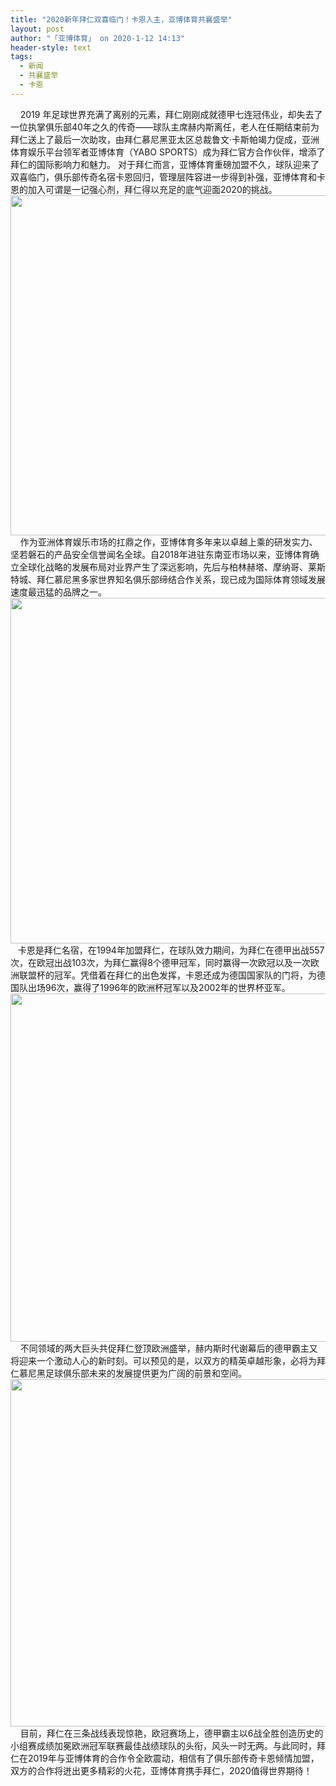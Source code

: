```yaml
---
title: "2020新年拜仁双喜临门！卡恩入主，亚博体育共襄盛举"
layout: post
author: "「亚博体育」 on 2020-1-12 14:13"
header-style: text
tags:
  - 新闻
  - 共襄盛举
  - 卡恩
---
```


<head></head>
<body>
 <div align="left"> 
  <font face="&amp;quot;">&nbsp; &nbsp; 2019</font> 
  <font face="&amp;quot;">年足球世界充满了离别的元素，拜仁刚刚成就德甲七连冠伟业，却失去了一位执掌俱乐部40年之久的传奇——球队主席赫内斯离任，老人在任期结束前为拜仁送上了最后一次助攻，由拜仁慕尼黑亚太区总裁鲁文·卡斯帕竭力促成，亚洲体育娱乐平台领军者亚博体育（YABO SPORTS）成为拜仁官方合作伙伴，增添了拜仁的国际影响力和魅力。</font> 
  <font face="&amp;quot">对于拜仁而言，亚博体育重磅加盟不久，球队迎来了双喜临门，俱乐部传奇名宿卡恩回归，管理层阵容进一步得到补强，亚博体育和卡恩的加入可谓是一记强心剂，拜仁得以充足的底气迎面2020的挑战。</font> 
 </div> 
 <div align="center"> 
  <ignore_js_op> 
   <img aid="1326497" src="https://bbs.boniu123.cc/data/attachment/forum/202001/11/163643nxsyuudgr33mdpgz.png" zoomfile="data/attachment/forum/202001/11/163643nxsyuudgr33mdpgz.png" file="data/attachment/forum/202001/11/163643nxsyuudgr33mdpgz.png" width="544" inpost="1"> 
   <div class="tip tip_4 aimg_tip" id="aimg_1326497_menu" style="position: absolute; display: none" disautofocus="true"> 
    <div class="xs0"> 
     <p><strong>1.png</strong> <em class="xg1">(357.63 KB, 下载次数: 0)</em></p> 
     <p> <a href="forum.php?mod=attachment&amp;aid=MTMyNjQ5N3wxMWU1NTM3ZHwxNTc4OTAwMDYyfDB8NTQ5OTkz&amp;nothumb=yes" target="_blank">下载附件</a> &nbsp;<a href="javascript:;" onclick="showWindow(this.id, this.getAttribute('url'), 'get', 0);" id="savephoto_1326497" url="home.php?mod=spacecp&amp;ac=album&amp;op=saveforumphoto&amp;aid=1326497&amp;handlekey=savephoto_1326497">保存到相册</a> </p> 
     <p class="xg1 y"><span title="2020-1-11 16:36">前天&nbsp;16:36</span> 上传</p> 
    </div> 
    <div class="tip_horn"></div> 
   </div> 
  </ignore_js_op> 
 </div> 
 <div align="left"> 
  <font face="&amp;quot;"> </font> 
 </div> 
 <div align="left"> 
  <font face="&amp;quot;">&nbsp; &nbsp; 作为亚洲体育娱乐市场的扛鼎之作，亚博体育多年来以卓越上乘的研发实力、坚若磐石的产品安全信誉闻名全球。自2018年进驻东南亚市场以来，亚博体育确立全球化战略的发展布局对业界产生了深远影响，先后与柏林赫塔、摩纳哥、莱斯特城、拜仁慕尼黑多家世界知名俱乐部缔结合作关系，现已成为国际体育领域发展速度最迅猛的品牌之一。</font> 
 </div> 
 <div align="center"> 
  <ignore_js_op> 
   <img aid="1326498" src="https://bbs.boniu123.cc/data/attachment/forum/202001/11/163658es8smu5uquosexyy.png" zoomfile="data/attachment/forum/202001/11/163658es8smu5uquosexyy.png" file="data/attachment/forum/202001/11/163658es8smu5uquosexyy.png" width="553" inpost="1"> 
   <div class="tip tip_4 aimg_tip" id="aimg_1326498_menu" style="position: absolute; display: none" disautofocus="true"> 
    <div class="xs0"> 
     <p><strong>2.png</strong> <em class="xg1">(324.21 KB, 下载次数: 0)</em></p> 
     <p> <a href="forum.php?mod=attachment&amp;aid=MTMyNjQ5OHw2OWUxZGZmYXwxNTc4OTAwMDYyfDB8NTQ5OTkz&amp;nothumb=yes" target="_blank">下载附件</a> &nbsp;<a href="javascript:;" onclick="showWindow(this.id, this.getAttribute('url'), 'get', 0);" id="savephoto_1326498" url="home.php?mod=spacecp&amp;ac=album&amp;op=saveforumphoto&amp;aid=1326498&amp;handlekey=savephoto_1326498">保存到相册</a> </p> 
     <p class="xg1 y"><span title="2020-1-11 16:36">前天&nbsp;16:36</span> 上传</p> 
    </div> 
    <div class="tip_horn"></div> 
   </div> 
  </ignore_js_op> 
 </div> 
 <div align="left"> 
  <font face="&amp;quot;"> </font> 
 </div> 
 <div align="left"> 
  <font face="&amp;quot;">&nbsp; &nbsp;卡恩是拜仁名宿，在1994年加盟拜仁，在球队效力期间，为拜仁在德甲出战557次，在欧冠出战103次，为拜仁赢得8个德甲冠军，同时赢得一次欧冠以及一次欧洲联盟杯的冠军。凭借着在拜仁的出色发挥，卡恩还成为德国国家队的门将，为德国队出场96次，赢得了1996年的欧洲杯冠军以及2002年的世界杯亚军。</font> 
 </div> 
 <div align="center"> 
  <ignore_js_op> 
   <img aid="1326499" src="https://bbs.boniu123.cc/data/attachment/forum/202001/11/163715kja3bbyc0tg1rhjt.png" zoomfile="data/attachment/forum/202001/11/163715kja3bbyc0tg1rhjt.png" file="data/attachment/forum/202001/11/163715kja3bbyc0tg1rhjt.png" width="557" inpost="1"> 
   <div class="tip tip_4 aimg_tip" id="aimg_1326499_menu" style="position: absolute; display: none" disautofocus="true"> 
    <div class="xs0"> 
     <p><strong>3.png</strong> <em class="xg1">(339.06 KB, 下载次数: 0)</em></p> 
     <p> <a href="forum.php?mod=attachment&amp;aid=MTMyNjQ5OXwzMTllNTA3ZHwxNTc4OTAwMDYyfDB8NTQ5OTkz&amp;nothumb=yes" target="_blank">下载附件</a> &nbsp;<a href="javascript:;" onclick="showWindow(this.id, this.getAttribute('url'), 'get', 0);" id="savephoto_1326499" url="home.php?mod=spacecp&amp;ac=album&amp;op=saveforumphoto&amp;aid=1326499&amp;handlekey=savephoto_1326499">保存到相册</a> </p> 
     <p class="xg1 y"><span title="2020-1-11 16:37">前天&nbsp;16:37</span> 上传</p> 
    </div> 
    <div class="tip_horn"></div> 
   </div> 
  </ignore_js_op> 
 </div> 
 <div align="left"> 
  <font face="&amp;quot;"> </font> 
 </div> 
 <div align="left"> 
  <font face="&amp;quot;">&nbsp; &nbsp; 不同领域的两大巨头共促拜仁登顶欧洲盛举，赫内斯时代谢幕后的德甲霸主又将迎来一个激动人心的新时刻。可以预见的是，以双方的精英卓越形象，必将为拜仁慕尼黑足球俱乐部未来的发展提供更为广阔的前景和空间。</font> 
 </div> 
 <div align="center"> 
  <ignore_js_op> 
   <img aid="1326501" src="https://bbs.boniu123.cc/data/attachment/forum/202001/11/163731olff424l5avk4fjx.png" zoomfile="data/attachment/forum/202001/11/163731olff424l5avk4fjx.png" file="data/attachment/forum/202001/11/163731olff424l5avk4fjx.png" width="556" inpost="1"> 
   <div class="tip tip_4 aimg_tip" id="aimg_1326501_menu" style="position: absolute; display: none" disautofocus="true"> 
    <div class="xs0"> 
     <p><strong>4.png</strong> <em class="xg1">(360.29 KB, 下载次数: 0)</em></p> 
     <p> <a href="forum.php?mod=attachment&amp;aid=MTMyNjUwMXxkMzVhNDdkNXwxNTc4OTAwMDYyfDB8NTQ5OTkz&amp;nothumb=yes" target="_blank">下载附件</a> &nbsp;<a href="javascript:;" onclick="showWindow(this.id, this.getAttribute('url'), 'get', 0);" id="savephoto_1326501" url="home.php?mod=spacecp&amp;ac=album&amp;op=saveforumphoto&amp;aid=1326501&amp;handlekey=savephoto_1326501">保存到相册</a> </p> 
     <p class="xg1 y"><span title="2020-1-11 16:37">前天&nbsp;16:37</span> 上传</p> 
    </div> 
    <div class="tip_horn"></div> 
   </div> 
  </ignore_js_op> 
 </div> 
 <div align="left"> 
  <font face="&amp;quot;">&nbsp; &nbsp; 目前，拜仁在三条战线表现惊艳，欧冠赛场上，德甲霸主以6战全胜创造历史的小组赛成绩加冕欧洲冠军联赛最佳战绩球队的头衔，风头一时无两。与此同时，拜仁在2019年与亚博体育的合作令全欧震动，相信有了俱乐部传奇卡恩倾情加盟，双方的合作将迸出更多精彩的火花，亚博体育携手拜仁，2020值得世界期待！</font> 
 </div>
 <br>
</body>


